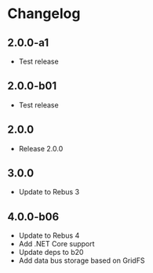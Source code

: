 # Changelog

## 2.0.0-a1

* Test release

## 2.0.0-b01

* Test release

## 2.0.0

* Release 2.0.0

## 3.0.0

* Update to Rebus 3

## 4.0.0-b06

* Update to Rebus 4
* Add .NET Core support
* Update deps to b20
* Add data bus storage based on GridFS
